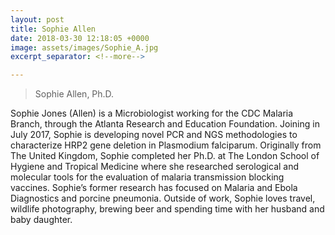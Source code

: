 ```yaml
---
layout: post
title: Sophie Allen  
date: 2018-03-30 12:18:05 +0000
image: assets/images/Sophie_A.jpg
excerpt_separator: <!--more-->

---
```

<!-- Remember how I asked you to learn markdown. Now you know why :) Don't fret, I have included a cheatsheet below.
Don't be afraid to use google to search for more information on "kramdown" formatting!

After this line ends, you can start your own markdown page. Be creative! This is a good time to advertise YOU to the world! -->

<!-- Below is a cheatsheet for markdown. The site will use kramdown for formatting. Its very similar to markdown with very minor differences https://kramdown.gettalong.org/quickref.html -->  

> Sophie Allen, Ph.D.

<!--more-->  

Sophie Jones (Allen) is a Microbiologist working for the CDC Malaria Branch, through the Atlanta Research and Education Foundation. Joining in July 2017, Sophie is developing novel PCR and NGS methodologies to characterize HRP2 gene deletion in Plasmodium falciparum. Originally from The United Kingdom, Sophie completed her Ph.D. at The London School of Hygiene and Tropical Medicine where she researched serological and molecular tools for the evaluation of malaria transmission blocking vaccines. Sophie’s former research has focused on Malaria and Ebola Diagnostics and porcine pneumonia. Outside of work, Sophie loves travel, wildlife photography, brewing beer and spending time with her husband and baby daughter. 
